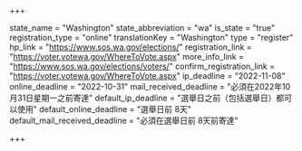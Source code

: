 +++

state_name = "Washington"
state_abbreviation = "wa"
is_state = "true"
registration_type = "online"
translationKey = "Washington"
type = "register"
hp_link = "https://www.sos.wa.gov/elections/"
registration_link = "https://voter.votewa.gov/WhereToVote.aspx"
more_info_link = "https://www.sos.wa.gov/elections/voters/"
confirm_registration_link = "https://voter.votewa.gov/WhereToVote.aspx"
ip_deadline = "2022-11-08"
online_deadline = "2022-10-31"
mail_received_deadline = "必須在2022年10月31日星期一之前寄達"
default_ip_deadline = "選舉日之前（包括選舉日）都可以使用"
default_online_deadline = "選舉日前 8天"
default_mail_received_deadline = "必須在選舉日前 8天前寄達"

+++